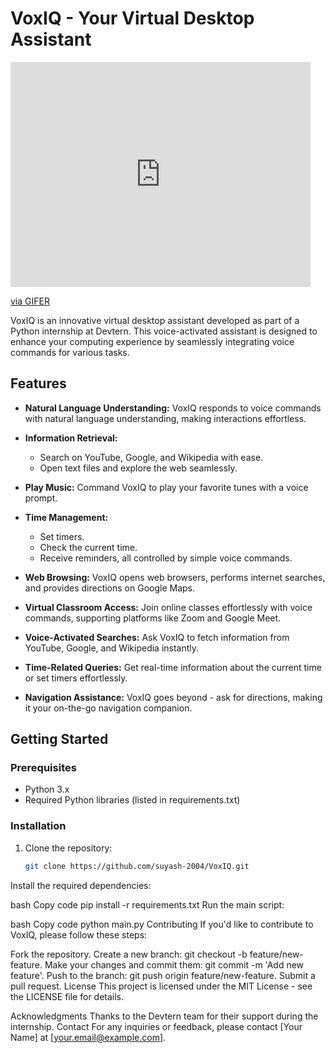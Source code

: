 # VoxIQ - Your Virtual Desktop Assistant

<iframe src="https://gifer.com/embed/9Ybh" width=480 height=360.000 frameBorder="0" allowFullScreen></iframe><p><a href="https://gifer.com">via GIFER</a></p>

VoxIQ is an innovative virtual desktop assistant developed as part of a Python internship at Devtern. This voice-activated assistant is designed to enhance your computing experience by seamlessly integrating voice commands for various tasks.

## Features

- **Natural Language Understanding:** VoxIQ responds to voice commands with natural language understanding, making interactions effortless.

- **Information Retrieval:**
  - Search on YouTube, Google, and Wikipedia with ease.
  - Open text files and explore the web seamlessly.

- **Play Music:** Command VoxIQ to play your favorite tunes with a voice prompt.

- **Time Management:**
  - Set timers.
  - Check the current time.
  - Receive reminders, all controlled by simple voice commands.

- **Web Browsing:** VoxIQ opens web browsers, performs internet searches, and provides directions on Google Maps.

- **Virtual Classroom Access:** Join online classes effortlessly with voice commands, supporting platforms like Zoom and Google Meet.

- **Voice-Activated Searches:** Ask VoxIQ to fetch information from YouTube, Google, and Wikipedia instantly.

- **Time-Related Queries:** Get real-time information about the current time or set timers effortlessly.

- **Navigation Assistance:** VoxIQ goes beyond - ask for directions, making it your on-the-go navigation companion.

## Getting Started

### Prerequisites

- Python 3.x
- Required Python libraries (listed in requirements.txt)

### Installation

1. Clone the repository:

   ```bash
   git clone https://github.com/suyash-2004/VoxIQ.git
Install the required dependencies:

bash
Copy code
pip install -r requirements.txt
Run the main script:

bash
Copy code
python main.py
Contributing
If you'd like to contribute to VoxIQ, please follow these steps:

Fork the repository.
Create a new branch: git checkout -b feature/new-feature.
Make your changes and commit them: git commit -m 'Add new feature'.
Push to the branch: git push origin feature/new-feature.
Submit a pull request.
License
This project is licensed under the MIT License - see the LICENSE file for details.

Acknowledgments
Thanks to the Devtern team for their support during the internship.
Contact
For any inquiries or feedback, please contact [Your Name] at [your.email@example.com].
